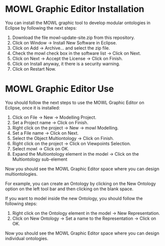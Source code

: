 # MOWL Graphic Editor Installation

You can install the MOWL graphic tool to develop modular ontologies in Eclipse by following the next steps:

1. Download the file mowl-update-site.zip from this repository.
2. Click on Window -> Install New Software in Eclipse.
3. Click on Add -> Archive... and select the zip file.
4. Check the mowl check box in the software list -> Click on Next.
5. Click on Next -> Accept the License -> Click on Finish.
6. Click on Install anyway, it there is a security warning.
7. Click on Restart Now.

# MOWL Graphic Editor Use

You should follow the next steps to use the MOWL Graphic Editor on Eclipse, once it is installed:

1. Click on File -> New -> Modelling Project.
2. Set a Project name -> Click on Finish.
3. Right click on the project -> New -> mowl Modelling.
4. Set a File name -> Click on Next.
5. Select the Object Multiontology -> Click on Finish.
6. Right click on the project -> Click on Viewpoints Selection.
7. Select mowl -> Click on OK.
8. Expand the Multiontology element in the model -> Click on the Multiontology sub-element

Now you should see the MOWL Graphic Editor space where you can design multiontologies.

For example, you can create an Ontology by clicking on the New Ontology option on the left tool bar and then clicking on the blank space.

If you want to model inside the new Ontology, you should follow the following steps:

1. Right click on the Ontology element in the model -> New Representation.
2. Click on New Ontology -> Set a name to the Representation -> Click on OK.

Now you should see the MOWL Graphic Editor space where you can design individual ontologies.



